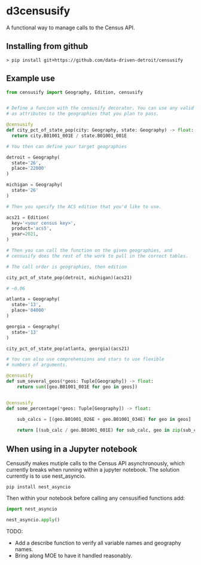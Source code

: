 # d3censusify
A functional way to manage calls to the Census API.


## Installing from github

```console
> pip install git+https://github.com/data-driven-detroit/censusify
```

## Example use

```python
from censusify import Geography, Edition, censusify


# Define a funcion with the censusify decorator. You can use any valid table names
# as attributes to the geographies that you plan to pass.

@censusify
def city_pct_of_state_pop(city: Geography, state: Geography) -> float: # type hints are optional
  return city.B01001_001E / state.B01001_001E

# You then can define your target geographies

detroit = Geography(
  state='26',
  place='22000'
)

michigan = Geography(
  state='26'
)

# Then you specify the ACS edition that you'd like to use.

acs21 = Edition(
  key='<your census key>',
  product='acs5',
  year=2021,
)

# Then you can call the function on the given geographies, and 
# censusify does the rest of the work to pull in the correct tables.

# The call order is geographies, then edition

city_pct_of_state_pop(detroit, michigan)(acs21)

# ~0.06

atlanta = Geography(
  state='13',
  place='04000'
)

georgia = Geography(
  state='13'
)

city_pct_of_state_pop(atlanta, georgia)(acs21)

# You can also use comprehensions and stars to use flexible
# numbers of arguments.

@censusify
def sum_several_geos(*geos: Tuple[Geography]) -> float:
    return sum([geo.B01001_001E for geo in geos])


@censusify
def some_percentage(*geos: Tuple[Geography]) -> float:
    
    sub_calcs = [(geo.B01001_026E + geo.B01001_034E) for geo in geos]

    return [(sub_calc / geo.B01001_001E) for sub_calc, geo in zip(sub_calcs, geos)]
```

## When using in a Jupyter notebook
Censusify makes mutiple calls to the Census API asynchronously, which currently breaks when running within a jupyter notebook. The solution currently is to use nest_asyncio.

```
pip install nest_asyncio
```

Then within your notebook before calling any censusified functions add:

```python
import nest_asyncio

nest_asyncio.apply()
```

TODO:

- Add a describe function to verify all variable names and geography names.
- Bring along MOE to have it handled reasonably.
